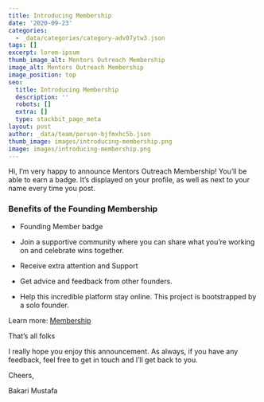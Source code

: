 ```yaml
---
title: Introducing Membership
date: '2020-09-23'
categories:
  - _data/categories/category-adv07ytw3.json
tags: []
excerpt: lorem-ipsum
thumb_image_alt: Mentors Outreach Membership
image_alt: Mentors Outreach Membership
image_position: top
seo:
  title: Introducing Membership
  description: ''
  robots: []
  extra: []
  type: stackbit_page_meta
layout: post
author: _data/team/person-bjfmxhc5b.json
thumb_image: images/introducing-membership.png
image: images/introducing-membership.png
---
```

Hi, I’m very happy to announce Mentors Outreach Membership! You’ll be able to earn a badge. It’s displayed on your profile, as well as next to your name every time you post.

### Benefits of the Founding Membership

*   Founding Member badge

*   Join a supportive community where you can share what you’re working on and celebrate wins together.

*   Receive extra attention and Support

*   Get advice and feedback from other founders.

*   Help this incredible platform stay online. This project is bootstrapped by a solo founder.

Learn more: [Membership](https://mentorsoutreach.org/founding-membership/)

That’s all folks

I really hope you enjoy this announcement. As always, if you have any feedback, feel free to get in touch and I’ll get back to you.

Cheers,

Bakari Mustafa

